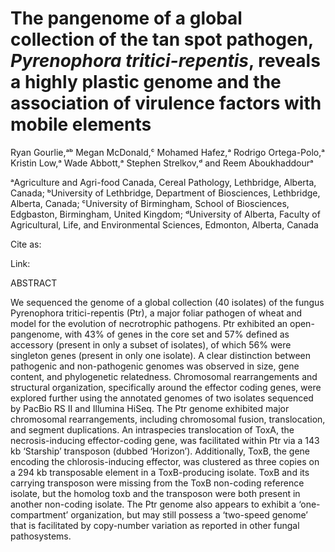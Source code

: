 # The pangenome of a global collection of the tan spot pathogen, *Pyrenophora tritici-repentis*, reveals a highly plastic genome and the association of virulence factors with mobile elements

Ryan Gourlie,ᵃᵇ Megan McDonald,ᶜ Mohamed Hafez,ᵃ Rodrigo Ortega-Polo,ᵃ Kristin Low,ᵃ Wade Abbott,ᵃ Stephen Strelkov,ᵈ and Reem Aboukhaddourᵃ

ᵃAgriculture and Agri-food Canada, Cereal Pathology, Lethbridge, Alberta, Canada;
ᵇUniversity of Lethbridge, Department of Biosciences, Lethbridge, Alberta, Canada;
ᶜUniversity of Birmingham, School of Biosciences, Edgbaston, Birmingham, United Kingdom;
ᵈUniversity of Alberta, Faculty of Agricultural, Life, and Environmental Sciences, Edmonton, Alberta, Canada

Cite as:

Link:

ABSTRACT

We sequenced the genome of a global collection (40 isolates) of the fungus Pyrenophora tritici-repentis (Ptr), a major foliar pathogen of wheat and model for the evolution of necrotrophic pathogens. Ptr exhibited an open-pangenome, with 43% of genes in the core set and 57% defined as accessory (present in only a subset of isolates), of which 56% were singleton genes (present in only one isolate). A clear distinction between pathogenic and non-pathogenic genomes was observed in size, gene content, and phylogenetic relatedness. Chromosomal rearrangements and structural organization, specifically around the effector coding genes, were explored further using the annotated genomes of two isolates sequenced by PacBio RS II and Illumina HiSeq. The Ptr genome exhibited major chromosomal rearrangements, including chromosomal fusion, translocation, and segment duplications. An intraspecies translocation of ToxA, the necrosis-inducing effector-coding gene, was facilitated within Ptr via a 143 kb ‘Starship’ transposon (dubbed ‘Horizon’). Additionally, ToxB, the gene encoding the chlorosis-inducing effector, was clustered as three copies on a 294 kb transposable element in a ToxB-producing isolate. ToxB and its carrying transposon were missing from the ToxB non-coding reference isolate, but the homolog
toxb and the transposon were both present in another non-coding isolate. The Ptr genome also appears to exhibit a ‘one-compartment’ organization, but may still possess a ‘two-speed genome’ that is facilitated by copy-number variation as reported in other fungal pathosystems.

